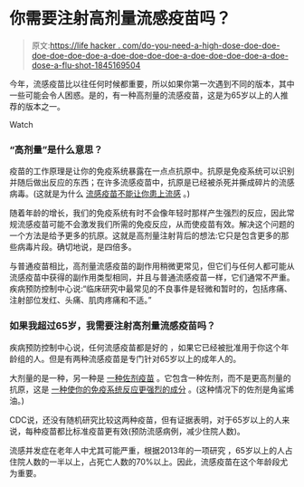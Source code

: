 # 你需要注射高剂量流感疫苗吗？

> 原文:[https://life hacker . com/do-you-need-a-high-dose-doe-doe-doe-doe-doe-doe-a-doe-doe-doe-doe-a-doe-doe-doe-doe-a-doe-dose-a-flu-shot-1845169504](https://lifehacker.com/do-you-need-a-high-dose-flu-shot-1845169504)

今年，流感疫苗比以往任何时候都重要，所以如果你第一次遇到不同的版本，其中一些可能会令人困惑。是的，有一种高剂量的流感疫苗，这是为65岁以上的人推荐的版本之一。

Watch

### “高剂量”是什么意思？

疫苗的工作原理是让你的免疫系统暴露在一点点抗原中。抗原是免疫系统可以识别并随后做出反应的东西；在许多流感疫苗中，抗原是已经被杀死并撕成碎片的流感病毒。(这就是为什么 [流感疫苗不能让你患上流感](https://lifehacker.com/don-t-let-these-myths-scare-you-away-from-a-flu-shot-1787136173) 。)

随着年龄的增长，我们的免疫系统有时不会像年轻时那样产生强烈的反应，因此常规流感疫苗可能不会激发我们所需的免疫反应，从而使疫苗有效。解决这个问题的一个方法是给予更多的抗原。这就是高剂量注射背后的想法:它只是包含更多的那些病毒片段。确切地说，是四倍多。

与普通疫苗相比，高剂量流感疫苗的副作用稍微更常见，但它们与任何人都可能从流感疫苗中获得的副作用类型相同，并且与普通流感疫苗一样，它们通常不严重。疾病预防控制中心说:“临床研究中最常见的不良事件是轻微和暂时的，包括疼痛、注射部位发红、头痛、肌肉疼痛和不适。”

### 如果我超过65岁，我需要注射高剂量流感疫苗吗？

疾病预防控制中心说，任何流感疫苗都是好的 ，如果它已经被批准用于你这个年龄组的人。但是有两种流感疫苗是专门针对65岁以上的成年人的。

大剂量的是一种，另一种是 [一种佐剂疫苗](https://www.cdc.gov/flu/prevent/adjuvant.htm) 。它包含一种佐剂，而不是更高剂量的抗原，这是 [一种使你的免疫系统反应更强烈的成分](https://www.cdc.gov/vaccinesafety/concerns/adjuvants.html) 。(这种情况下的佐剂是角鲨烯油。)

CDC说，还没有随机研究比较这两种疫苗，但有证据表明，对于65岁以上的人来说，每种疫苗都比标准疫苗更有效(预防流感病例，减少住院人数)。

流感并发症在老年人中尤其可能严重，根据2013年的一项研究 ，65岁以上的人占住院人数的一半以上，占死亡人数的70%以上。因此，流感疫苗在这个年龄段尤为重要。